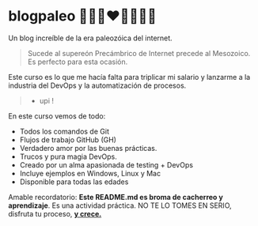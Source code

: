 # blogpaleo 💙💜🧡❤️💚😋😋😊
Un blog increíble de la era paleozóica del internet. 

> Sucede al supereón Precámbrico de Internet precede al Mesozoico. Es perfecto para esta ocasión.

Este curso es lo que me hacía falta para triplicar mi salario y lanzarme a la industria del DevOps y la automatización de procesos.
> - upi ! 

En este curso vemos de todo:
* Todos los comandos de Git
* Flujos de trabajo GitHub (GH)
* Verdadero amor por las buenas prácticas.
* Trucos y  pura magia DevOps.
* Creado por un alma apasionada de testing + DevOps
* Incluye ejemplos en Windows, Linux y Mac
* Disponible para todas las edades

Amable recordatorio: **Este README.md es broma de cacherreo y aprendizaje**. Es una actividad práctica. NO TE LO TOMES EN SERIO, disfruta tu proceso, [**y crece.**](https://www.incentro.com/es-ES/blog/diferencias-software-libre-open-source)
